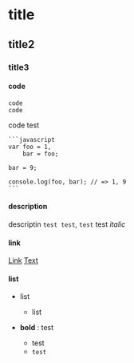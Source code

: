 # title #
## title2 ##
### title3 ###

#### code ####

    code
    code

code test

    ```javascript
    var foo = 1,
        bar = foo;

    bar = 9;

    console.log(foo, bar); // => 1, 9
    ```

#### description ####
descriptin `test test`, `test` test
*italic*

#### link ####
[Link](http://www.google.com)
[Text](#Text)

#### list ####
* list

    * list

- **bold** : test

    + test
    + `test`